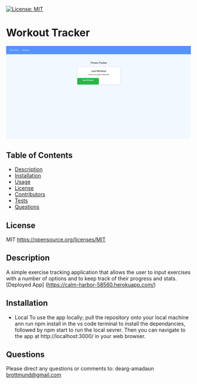   [![License: MIT](https://img.shields.io/badge/License-MIT-yellow.svg)](https://opensource.org/licenses/MIT)
  
  # Workout Tracker
  ![redmegenerator](/assets/trackergrab.jpg)

  ## Table of Contents
  * [Description](#Description)
  * [Installation](#Installation)
  * [Usage](#Usage)
  * [License](#License)
  * [Contributors](#Contributors)
  * [Tests](#Tests)
  * [Questions](#Questions)
  
  ## License
  MIT https://opensource.org/licenses/MIT
            
  ## Description
  A simple exercise tracking application that allows the user to input exercises with a number of options and to keep track of their progress and stats.
  [Deployed App] (https://calm-harbor-58560.herokuapp.com/)     
  
  ## Installation
  - Local To use the app locally; pull the repository onto your local machine ann run npm install in the vs code terminal to install the dependancies, followed by npm start to run the local sevrer. Then you can navigate to the app at http://localhost:3000/ in your web browser.
  
  ## Questions
  Please direct any questions or comments to:
  dearg-amadaun
  brottmund@gmail.com
  
